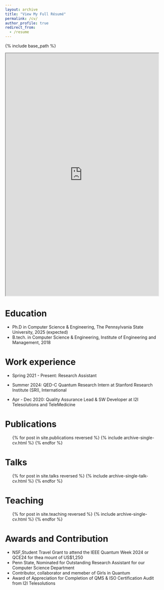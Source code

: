 ```yaml
---
layout: archive
title: "View My Full Résumé"
permalink: /cv/
author_profile: true
redirect_from:
  - /resume
---
```


{% include base_path %}

<iframe src="https://drive.google.com/file/d/13y4a9XNY7AvyEoE_g4pUlBzcGQMD_Fwo/preview" width="100%" height="800px" allow="autoplay"></iframe>


Education
======
* Ph.D in Computer Science & Engineering, The Pennsylvania State University, 2025 (expected)
* B.tech. in Computer Science & Engineering, Institute of Engineering and Management, 2018

Work experience
======
* Spring 2021 - Present: Research Assistant

* Summer 2024: QED-C Quantum Research Intern at Stanford Research Institute (SRI), International

* Apr - Dec 2020: Quality Assurance Lead & SW Developer at I2I Telesolutions and TeleMedicine
  
  
Publications
======
  <ul>{% for post in site.publications reversed %}
    {% include archive-single-cv.html %}
  {% endfor %}</ul>
  
Talks
======
  <ul>{% for post in site.talks reversed %}
    {% include archive-single-talk-cv.html  %}
  {% endfor %}</ul>
  
Teaching
======
  <ul>{% for post in site.teaching reversed %}
    {% include archive-single-cv.html %}
  {% endfor %}</ul>
  
Awards and Contribution
======
* NSF,Student Travel Grant to attend the IEEE Quantum Week 2024 or QCE24 for thea mount of US$1,250
* Penn State, Nominated for Outstanding Research Assistant for our Computer Science Department
* Contributor, collaborator and memeber of Girls in Quantum
* Award of Appreciation for Completion of QMS & ISO Certification Audit from I2I Telesolutions
